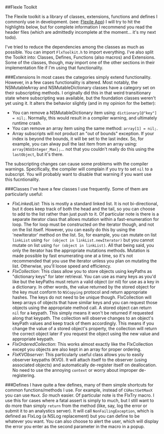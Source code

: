 ##Flexle Toolkit

The Flexile toolkit is a library of classes, extensions, functions and defines I commonly use in development. (see: [Flexile App](http://flexile.co)) I will try to hit the highlights below, but for complete information I recommend you read the header files (which are admittedly incomplete at the moment... it's my next todo). 

I've tried to reduce the dependencies among the classes as much as possible. You can import `FlxToolkit.h` to import everything. I've also split the Toolkit into: Classes, Defines, Functions (also macros) and Extensions. Some of the classes, though, may import one of the other sections in their implementation file if I'm using that functionality.  

###Extensions
In most cases the categories simply extend functionality. However, in a few cases functionality is altered. Most notably, the NSMutableArray and NSMutableDictionary classes have a category set on their subscripting methods. I originally did this in that weird transitionary state where subscripting was available, but the foundation classes weren't yet using it. It alters the behavior slightly (and in my opinion for the better):

* You can remove a NSMutableDictionary item using: `dictionary[@"key"] = nil;`. Normally, this would result in a compiler warning, and ultimately runtime crash.
* You can remove an array item using the same method: `array[1] = nil;`.
* Array subscripts will not product an "out of bounds" exception. If your index is beyond the bounds, it will be set to the last index. So, for example, you can alway pull the last item from an array using: `array[NSUInteger_Max];`... not that you couldn't really do this using the `lastObject`, but it's there.

The subscripting changes can cause some problems with the compiler warnings. Specifically, the compiler will complain if you try to set `nil` to a subscript.  You will probably want to disable that warning if you want use this fucntionality.

###Classes
I've have a few classes I use frequently. Some of them are particularly useful:

* *FlxLinkedList*: This is mostly a standard linked list. It is not bi-directional, but it does keep track of both the head and the tail, so you can choose to add to the list rather than just push to it. Of particular note is there is a separate iterator class that allows mutation within a fast-enumeration for loop. The for loop must be constructed *on* the iterator though, and not on the list itself. However, you can easily do this by using the 'newIterator' method on the list. So, for example, you can mutate on list `linkList` using `for (object in linkList.newIterator)` but you cannot mutate on list using `for (object in linkList)`. All that being said, you only the iterator has the appropriate mutations methods. Mutation is made possible by fast enumerating one at a time, so it's not recommended that you use the iterator unless you plan on mutating the list. Otherwise, you'll loose speed and efficiency.
* *FlxCollection*: This class allow you to store objects using keyPaths as "dictionary keys" for later retrieval. You can use as many keys as you'd like but the keyPaths must return a valid object (or nil) for use as a key in a dictionary. In other words, the value returned by the stored object for the key must conform to `NSCopying` protocol and return appropriate hashes. The keys do not need to be unique though. FlxCollection will keep arrays of objects that have similar keys and you can request those objects using the appropriate method call. A stored object can return `nil` for a keypath. This simply means it won't be returned if requested along that keypath. The collection will observe changes to an object's keyPath values and keep track of them accordingly. This means if you change the value of a stored object's property, the collection will return the correct object later if you request the object using the new value and appropriate keypath.
* *FlxOrderedCollection*: This works almost exactly like the FlxCollection except you objects are also kept in an array for proper ordering.
* *FlxKVObserver*: This particularly useful class allows you to easily observer keypaths (KVO). It will attach itself to the observer (using associated objects) and automatically de-register itself on deallocation. No need to use the annoying `context` or worry about improper de-registering.

###Defines
I have quite a few defines, many of them simple shortcuts for common functions/methods I use. For example, instead of `CGRectGetMaxX` you can use `MaxX`. *So* much easier. Of particular note is the FlxTry macro. I use this for cases where a fatal assert is simply to much, but I still want to do more than simply `return` from the method (like, say, log the error or submit it to an analystics server). It will call `NonFailingException`, which is defined as FlxLog (a NSLog replacement) but you can define to be whatever you want. You can also choose to alert the user, which will display the error you enter as the second parameter in the macro in a popup. 
